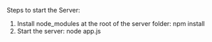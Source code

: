 Steps to start the Server:
1. Install node_modules at the root of the server folder: npm install
2. Start the server: node app.js